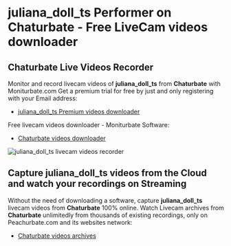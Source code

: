 # juliana_doll_ts Performer on Chaturbate - Free LiveCam videos downloader

## Chaturbate Live Videos Recorder

Monitor and record livecam videos of **juliana_doll_ts** from **Chaturbate** with Moniturbate.com
Get a premium trial for free by just and only registering with your Email address:
* [juliana_doll_ts Premium videos downloader](https://moniturbate.com/request-demo-licence-key.html)

Free livecam videos downloader - Moniturbate Software:
* [Chaturbate videos downloader](https://moniturbate.com/moniturbate-download-software.html)

![juliana_doll_ts livecam videos recorder](https://peachurnet.com/templates/moniturbate-software.png)


## Capture juliana_doll_ts videos from the Cloud and watch your recordings on Streaming

Without the need of downloading a software, capture **juliana_doll_ts** livecam videos from **Chaturbate** 100% online.
Watch Livecam archives from **Chaturbate** unlimitedly from thousands of existing recordings, only on Peachurbate.com and its websites network:
* [Chaturbate videos archives](https://peachurnet.com/)